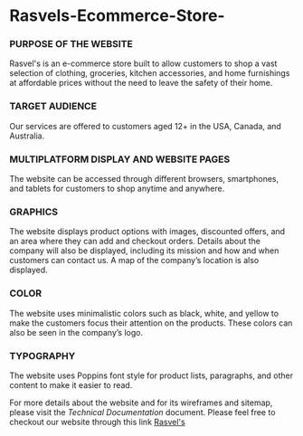 # Rasvels-Ecommerce-Store-

### PURPOSE OF THE WEBSITE
Rasvel's is an e-commerce store built to allow customers to shop a vast selection of clothing, groceries, kitchen accessories, and home furnishings at affordable prices without the need to leave the safety of their home.

### TARGET AUDIENCE
Our services are offered to customers aged 12+ in the USA, Canada, and Australia. 

### MULTIPLATFORM DISPLAY AND WEBSITE PAGES
The website can be accessed through different browsers, smartphones, and tablets for customers to shop anytime and anywhere. 

### GRAPHICS
The website displays product options with images, discounted offers, and an area where they can add and checkout orders. Details about the company will also be displayed, including its mission and how and when customers can contact us. A map of the company’s location is also displayed.  

### COLOR
The website uses minimalistic colors such as black, white, and yellow to make the customers focus their attention on the products. These colors can also be seen in the company’s logo.

### TYPOGRAPHY
The website uses Poppins font style for product lists, paragraphs, and other content to make it easier to read.

For more details about the website and for its wireframes and sitemap, please visit the _Technical Documentation_ document.
Please feel free to checkout our website through this link [Rasvel's](https://rasvels.netlify.app/)
